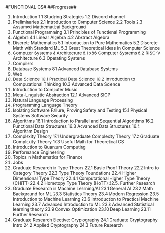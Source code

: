 #FUNCTIONAL CS#
##Progress##
1. Introduction
1.1 Studying Strategies
1.2 Discord channel
2. Preliminaries
2.1 Introduction to Computer Science
2.2 Tools
2.3 Assumed Mathematical Background
3. Functional Programming
3.1 Principles of Functional Programming
4. Algebra
4.1 Linear Algebra
4.2 Abstract Algebra
5. Discrete Mathematics
5.1 Introduction to Pure Mathematics
5.2 Discrete Math with Standard ML
5.3 Great Theoretical Ideas in Computer Science
6. Computer Systems & Architecture
6.1 x86 Computer Systems
6.2 RISC-V Architecture
6.3 Operating Systems
7. Compilers
8. Database Systems
8.1 Advanced Database Systems
9. Web
10. Data Science
10.1 Practical Data Science
10.2 Introduction to Computational Thinking
10.3 Advanced Data Science
11. Introduction to Computer Music
12. Meta-Linguistic Abstraction
12.1 Advanced SICP
13. Natural Language Processing
14. Programming Language Theory
15. Isolating Software Failure, Proving Safety and Testing
15.1 Physical Systems Software Security
16. Algorithms
16.1 Introduction to Parallel and Sequential Algorithms
16.2 Functional Data Structures
16.3 Advanced Data Structures
16.4 Algorithm Design
17. Complexity Theory
17.1 Undergraduate Complexity Theory
17.2 Graduate Complexity Theory
17.3 Useful Math for Theoretical CS
18. Introduction to Quantum Computing
19. Performance Engineering
20. Topics in Mathematics for Finance
21. Jobs
22. Graduate Research in Type Theory
22.1 Basic Proof Theory
22.2 Intro to Category Theory
22.3 Type Theory Foundations
22.4 Higher Dimensional Type Theory
22.4.1 Computational Higher Type Theory (CHiTT)
22.4.2 Homotopy Type Theory (HoTT)
22.5. Further Research
23. Graduate Research in Machine Learning/AI
23.1 General AI
23.2 Math Background for ML
23.3 Statistics Theory
23.4 Modern Regression
23.5 Introduction to Machine Learning
23.6 Introduction to Practical Machine Learning
23.7 Advanced Introduction to ML
23.8 Advanced Statistical learning theory
23.9 Convex Optimization
23.10 Deep Learning
23.11 Further Research
24. Graduate Research Elective: Cryptography
24.1 Graduate Cryptography Intro
24.2 Applied Cryptography
24.3 Future Research
